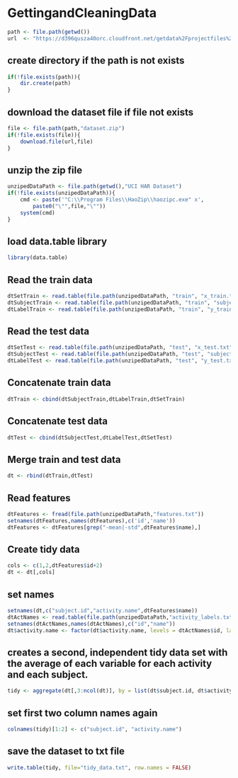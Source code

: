 # GettingandCleaningData

```r
path <- file.path(getwd())
url  <- "https://d396qusza40orc.cloudfront.net/getdata%2Fprojectfiles%2FUCI%20HAR%20Dataset.zip"
```

## create directory if the path is not exists
```r
if(!file.exists(path)){
    dir.create(path)
}
```

## download the dataset file if file not exists
```r
file <- file.path(path,"dataset.zip")
if(!file.exists(file)){
    download.file(url,file)
}
```


## unzip the zip file 
```r
unzipedDataPath <- file.path(getwd(),"UCI HAR Dataset")
if(!file.exists(unzipedDataPath)){
    cmd <- paste('"C:\\Program Files\\HaoZip\\haozipc.exe" x',
        paste0("\"",file,"\""))
    system(cmd)
}
```

## load data.table library
```r
library(data.table)
```

## Read the train data
```r
dtSetTrain <- read.table(file.path(unzipedDataPath, "train", "x_train.txt"))
dtSubjectTrain <- read.table(file.path(unzipedDataPath, "train", "subject_train.txt"))
dtLabelTrain <- read.table(file.path(unzipedDataPath, "train", "y_train.txt"))
```

## Read the test data
```r
dtSetTest <- read.table(file.path(unzipedDataPath, "test", "x_test.txt"))
dtSubjectTest <- read.table(file.path(unzipedDataPath, "test", "subject_test.txt"))
dtLabelTest <- read.table(file.path(unzipedDataPath, "test", "y_test.txt"))
```

## Concatenate train data
```r
dtTrain <- cbind(dtSubjectTrain,dtLabelTrain,dtSetTrain)
```

## Concatenate test data
```r
dtTest <- cbind(dtSubjectTest,dtLabelTest,dtSetTest)
```

## Merge train and test data
```r
dt <- rbind(dtTrain,dtTest)
```

## Read features
```r
dtFeatures <- fread(file.path(unzipedDataPath,"features.txt"))
setnames(dtFeatures,names(dtFeatures),c('id','name'))
dtFeatures <- dtFeatures[grep("-mean|-std",dtFeatures$name),]
```


## Create tidy data
```r
cols <- c(1,2,dtFeatures$id+2)
dt <- dt[,cols]
```

## set names
```r
setnames(dt,c("subject.id","activity.name",dtFeatures$name))
dtActNames <- read.table(file.path(unzipedDataPath,"activity_labels.txt"))
setnames(dtActNames,names(dtActNames),c("id","name"))
dt$activity.name <- factor(dt$activity.name, levels = dtActNames$id, labels = dtActNames$name)
```

## creates a second, independent tidy data set with the average of each variable for each activity and each subject.
```r
tidy <- aggregate(dt[,3:ncol(dt)], by = list(dt$subject.id, dt$activity.name), FUN = mean)
```

## set first two column names again
```r
colnames(tidy)[1:2] <- c("subject.id", "activity.name")
```

## save the dataset to txt file
```r
write.table(tidy, file="tidy_data.txt", row.names = FALSE)
```

